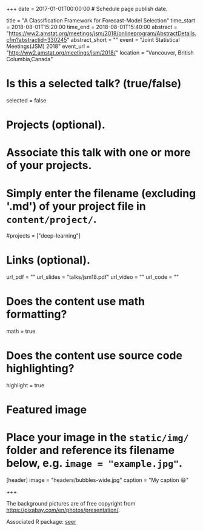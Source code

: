 +++
date = 2017-01-01T00:00:00  # Schedule page publish date.

title = "A Classification Framework for Forecast-Model Selection"
time_start = 2018-08-01T15:20:00
time_end = 2018-08-01T15:40:00
abstract = "https://ww2.amstat.org/meetings/jsm/2018/onlineprogram/AbstractDetails.cfm?abstractid=330245"
abstract_short = ""
event = "Joint Statistical Meetings(JSM) 2018"
event_url = "http://ww2.amstat.org/meetings/jsm/2018/"
location = "Vancouver, British Columbia,Canada"

# Is this a selected talk? (true/false)
selected = false

# Projects (optional).
#   Associate this talk with one or more of your projects.
#   Simply enter the filename (excluding '.md') of your project file in `content/project/`.
#projects = ["deep-learning"]

# Links (optional).
url_pdf = ""
url_slides = "talks/jsm18.pdf"
url_video = ""
url_code = ""

# Does the content use math formatting?
math = true

# Does the content use source code highlighting?
highlight = true

# Featured image
# Place your image in the `static/img/` folder and reference its filename below, e.g. `image = "example.jpg"`.
[header]
image = "headers/bubbles-wide.jpg"
caption = "My caption :smile:"

+++

The background pictures are of free copyright from https://pixabay.com/en/photos/presentation/.

Associated R package: [seer](https://github.com/thiyangt/seer)
